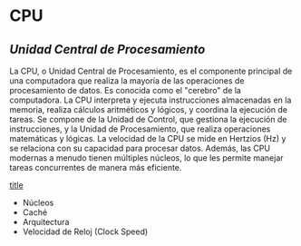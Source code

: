 # **CPU**

## *Unidad Central de Procesamiento*

La CPU, o Unidad Central de Procesamiento, es el componente principal de una computadora que realiza la mayoría de las operaciones de procesamiento de datos. Es conocida como el "cerebro" de la computadora. La CPU interpreta y ejecuta instrucciones almacenadas en la memoria, realiza cálculos aritméticos y lógicos, y coordina la ejecución de tareas. Se compone de la Unidad de Control, que gestiona la ejecución de instrucciones, y la Unidad de Procesamiento, que realiza operaciones matemáticas y lógicas. La velocidad de la CPU se mide en Hertzios (Hz) y se relaciona con su capacidad para procesar datos. Además, las CPU modernas a menudo tienen múltiples núcleos, lo que les permite manejar tareas concurrentes de manera más eficiente.

[title](https://cdn.wccftech.com/wp-content/uploads/2015/10/cpu.jpg)

- Núcleos
- Caché
- Arquitectura
- Velocidad de Reloj (Clock Speed)